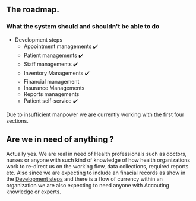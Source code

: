 ## The roadmap.

### What the system should and shouldn't be able to do

- Development steps
  - Appointment managements :heavy_check_mark:
  - Patient managements :heavy_check_mark:
  - Staff managements :heavy_check_mark:
  - Inventory Managements :heavy_check_mark:
  - Financial management
  - Insurance Managements
  - Reports managements
  - Patient self-service :heavy_check_mark:

Due to insufficient manpower we are currently working with the first four sections.

## Are we in need of anything ?

Actually yes. We are real in need of Health professionals such as doctors, nurses or anyone with such kind of knowledge of how health organizations work to re-direct us on the working flow, data collections, required reports etc. Also since we are expecting to include an finacial records as show in the [Development steps](what-the-system-should-and-shouldn't-be-able-to-do) and there is a flow of currency within an organization we are also expecting to need anyone with Accouting knowledge or experts.

